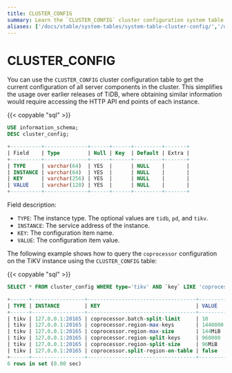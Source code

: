 ```yaml
---
title: CLUSTER_CONFIG
summary: Learn the `CLUSTER_CONFIG` cluster configuration system table.
aliases: ['/docs/stable/system-tables/system-table-cluster-config/','/docs/v4.0/system-tables/system-table-cluster-config/','/docs/stable/reference/system-databases/cluster-config/','/tidb/dev/system-table-cluster-config/']
---
```


# CLUSTER_CONFIG

You can use the `CLUSTER_CONFIG` cluster configuration table to get the current configuration of all server components in the cluster. This simplifies the usage over earlier releases of TiDB, where obtaining similar information would require accessing the HTTP API end points of each instance.

{{< copyable "sql" >}}

```sql
USE information_schema;
DESC cluster_config;
```

```sql
+----------+--------------+------+------+---------+-------+
| Field    | Type         | Null | Key  | Default | Extra |
+----------+--------------+------+------+---------+-------+
| TYPE     | varchar(64)  | YES  |      | NULL    |       |
| INSTANCE | varchar(64)  | YES  |      | NULL    |       |
| KEY      | varchar(256) | YES  |      | NULL    |       |
| VALUE    | varchar(128) | YES  |      | NULL    |       |
+----------+--------------+------+------+---------+-------+
```

Field description:

* `TYPE`: The instance type. The optional values are `tidb`, `pd`, and `tikv`.
* `INSTANCE`: The service address of the instance.
* `KEY`: The configuration item name.
* `VALUE`: The configuration item value.

The following example shows how to query the `coprocessor` configuration on the TiKV instance using the `CLUSTER_CONFIG` table:

{{< copyable "sql" >}}

```sql
SELECT * FROM cluster_config WHERE type='tikv' AND `key` LIKE 'coprocessor%';
```

```sql
+------+-----------------+-----------------------------------+---------+
| TYPE | INSTANCE        | KEY                               | VALUE   |
+------+-----------------+-----------------------------------+---------+
| tikv | 127.0.0.1:20165 | coprocessor.batch-split-limit     | 10      |
| tikv | 127.0.0.1:20165 | coprocessor.region-max-keys       | 1440000 |
| tikv | 127.0.0.1:20165 | coprocessor.region-max-size       | 144MiB  |
| tikv | 127.0.0.1:20165 | coprocessor.region-split-keys     | 960000  |
| tikv | 127.0.0.1:20165 | coprocessor.region-split-size     | 96MiB   |
| tikv | 127.0.0.1:20165 | coprocessor.split-region-on-table | false   |
+------+-----------------+-----------------------------------+---------+
6 rows in set (0.00 sec)
```
